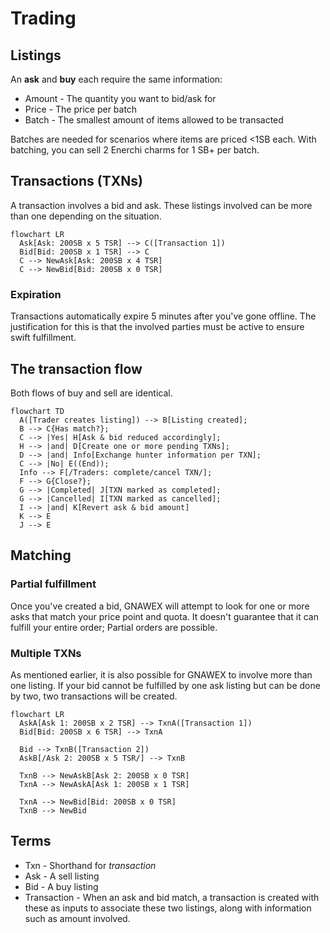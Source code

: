 # Trading

## Listings

An **ask** and **buy** each require the same information:

- Amount - The quantity you want to bid/ask for
- Price - The price per batch
- Batch - The smallest amount of items allowed to be transacted

Batches are needed for scenarios where items are priced <1SB each. With batching, you can sell 2 Enerchi charms for 1 SB+ per batch.

## Transactions (TXNs)

A transaction involves a bid and ask. These listings involved can be more than one depending on the situation.

```mermaid
flowchart LR
  Ask[Ask: 200SB x 5 TSR] --> C([Transaction 1])
  Bid[Bid: 200SB x 1 TSR] --> C
  C --> NewAsk[Ask: 200SB x 4 TSR]
  C --> NewBid[Bid: 200SB x 0 TSR]
```

### Expiration

Transactions automatically expire 5 minutes after you've gone offline. The justification for this is that the involved parties must be active to ensure swift fulfillment.

## The transaction flow

Both flows of buy and sell are identical.

```mermaid
flowchart TD
  A([Trader creates listing]) --> B[Listing created];
  B --> C{Has match?};
  C --> |Yes| H[Ask & bid reduced accordingly];
  H --> |and| D[Create one or more pending TXNs];
  D --> |and| Info[Exchange hunter information per TXN];
  C --> |No| E((End));
  Info --> F[/Traders: complete/cancel TXN/];
  F --> G{Close?};
  G --> |Completed| J[TXN marked as completed];
  G --> |Cancelled| I[TXN marked as cancelled];
  I --> |and| K[Revert ask & bid amount]
  K --> E
  J --> E
```

## Matching

### Partial fulfillment

Once you've created a bid, GNAWEX will attempt to look for one or more asks that match your price point and quota. It doesn't guarantee that it can fulfill your entire order; Partial orders are possible.

### Multiple TXNs

As mentioned earlier, it is also possible for GNAWEX to involve more than one listing. If your bid cannot be fulfilled by one ask listing but can be done by two, two transactions will be created.

```mermaid
flowchart LR
  AskA[Ask 1: 200SB x 2 TSR] --> TxnA([Transaction 1])
  Bid[Bid: 200SB x 6 TSR] --> TxnA

  Bid --> TxnB([Transaction 2])
  AskB[/Ask 2: 200SB x 5 TSR/] --> TxnB

  TxnB --> NewAskB[Ask 2: 200SB x 0 TSR]
  TxnA --> NewAskA[Ask 1: 200SB x 1 TSR]

  TxnA --> NewBid[Bid: 200SB x 0 TSR]
  TxnB --> NewBid
```

## Terms

- Txn - Shorthand for *transaction*
- Ask - A sell listing
- Bid - A buy listing
- Transaction - When an ask and bid match, a transaction is created with these as inputs to associate these two listings, along with information such as amount involved.


